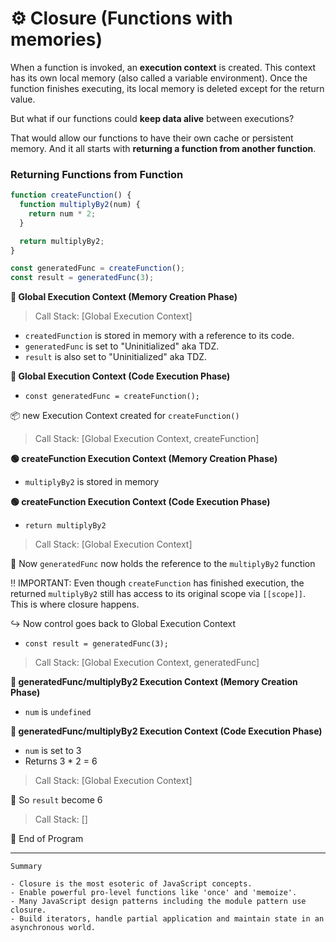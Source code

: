 # ⚙️ Closure (Functions with memories)

When a function is invoked, an **execution context** is created. This context has its own local memory (also called a variable environment). Once the function finishes executing, its local memory is deleted except for the return value.

But what if our functions could **keep data alive** between executions?

That would allow our functions to have their own cache or persistent memory. And it all starts with **returning a function from another function**.

### Returning Functions from Function

```js
function createFunction() {
  function multiplyBy2(num) {
    return num * 2;
  }

  return multiplyBy2;
}

const generatedFunc = createFunction();
const result = generatedFunc(3);
```

**🔴 Global Execution Context (Memory Creation Phase)**

> Call Stack: [Global Execution Context]

- `createdFunction` is stored in memory with a reference to its code.
- `generatedFunc` is set to "Uninitialized" aka TDZ.
- `result` is also set to "Uninitialized" aka TDZ.

**🔴 Global Execution Context (Code Execution Phase)**

- `const generatedFunc = createFunction();`

📦 new Execution Context created for `createFunction()`

> Call Stack: [Global Execution Context, createFunction]

**🟢 createFunction Execution Context (Memory Creation Phase)**

- `multiplyBy2` is stored in memory

**🟢 createFunction Execution Context (Code Execution Phase)**

- `return multiplyBy2`

> Call Stack: [Global Execution Context]

🔗 Now `generatedFunc` now holds the reference to the `multiplyBy2` function

‼️ IMPORTANT: Even though `createFunction` has finished execution, the returned `multiplyBy2` still has access to its original scope via `[[scope]]`. This is where closure happens.

↪️ Now control goes back to Global Execution Context

- `const result = generatedFunc(3);`

> Call Stack: [Global Execution Context, generatedFunc]

**🔵 generatedFunc/multiplyBy2 Execution Context (Memory Creation Phase)**

- `num` is `undefined`

**🔵 generatedFunc/multiplyBy2 Execution Context (Code Execution Phase)**

- `num` is set to 3
- Returns 3 \* 2 = 6

> Call Stack: [Global Execution Context]

🎉 So `result` become 6

> Call Stack: []

🏁 End of Program

---

    Summary

    - Closure is the most esoteric of JavaScript concepts.
    - Enable powerful pro-level functions like 'once' and 'memoize'.
    - Many JavaScript design patterns including the module pattern use closure.
    - Build iterators, handle partial application and maintain state in an asynchronous world.
